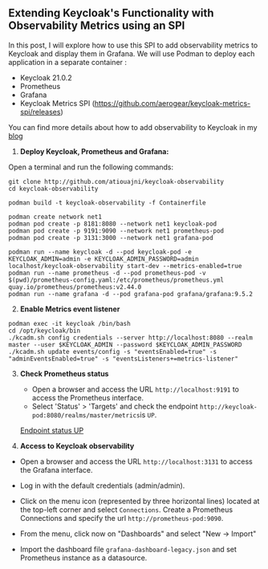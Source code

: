 ## Extending Keycloak's Functionality with Observability Metrics using an SPI

In this post, I will explore how to use this SPI to add observability metrics to Keycloak and display them in Grafana. We will use Podman to deploy each application in a separate container : 

 - Keycloak 21.0.2
 - Prometheus
 - Grafana
 - Keycloak Metrics SPI (https://github.com/aerogear/keycloak-metrics-spi/releases)

You can find more details about how to add observability to Keycloak in my [blog](https://anissetiouajni.com/posts/extending_keycloak_functionality_with_observability_metrics/)

1. **Deploy Keycloak, Prometheus and Grafana:**

Open a terminal and run the following commands:
```
git clone http://github.com/atiouajni/keycloak-observability
cd keycloak-observability

podman build -t keycloak-observability -f Containerfile

podman create network net1
podman pod create -p 8181:8080 --network net1 keycloak-pod
podman pod create -p 9191:9090 --network net1 prometheus-pod
podman pod create -p 3131:3000 --network net1 grafana-pod

podman run --name keycloak -d --pod keycloak-pod -e KEYCLOAK_ADMIN=admin -e KEYCLOAK_ADMIN_PASSWORD=admin localhost/keycloak-observability start-dev --metrics-enabled=true
podman run --name prometheus -d --pod prometheus-pod -v $(pwd)/prometheus-config.yaml:/etc/prometheus/prometheus.yml quay.io/prometheus/prometheus:v2.44.0
podman run --name grafana -d --pod grafana-pod grafana/grafana:9.5.2
```
2. **Enable Metrics event listener**
```
podman exec -it keycloak /bin/bash
cd /opt/keycloak/bin
./kcadm.sh config credentials --server http://localhost:8080 --realm master --user $KEYCLOAK_ADMIN --password $KEYCLOAK_ADMIN_PASSWORD
./kcadm.sh update events/config -s "eventsEnabled=true" -s "adminEventsEnabled=true" -s "eventsListeners+=metrics-listener"
```

3. **Check Prometheus status**

   - Open a browser and access the URL `http://localhost:9191` to access the Prometheus interface.
   - Select 'Status' > 'Targets' and check the endpoint `http://keycloak-pod:8080/realms/master/metrics`is `UP`.

   [Endpoint status UP](/img/2023-05-28/status_endpoint_up.png)

3. **Access to Keycloak observability**

- Open a browser and access the URL `http://localhost:3131` to access the Grafana interface.

- Log in with the default credentials (admin/admin).

- Click on the menu icon (represented by three horizontal lines) located at the top-left corner and select `Connections`. Create a Prometheus Connections and specify the url `http://prometheus-pod:9090`.

- From the menu, click now on "Dashboards" and select "New -> Import"  

- Import the dashboard file `grafana-dashboard-legacy.json` and set Prometheus instance as a datasource.
